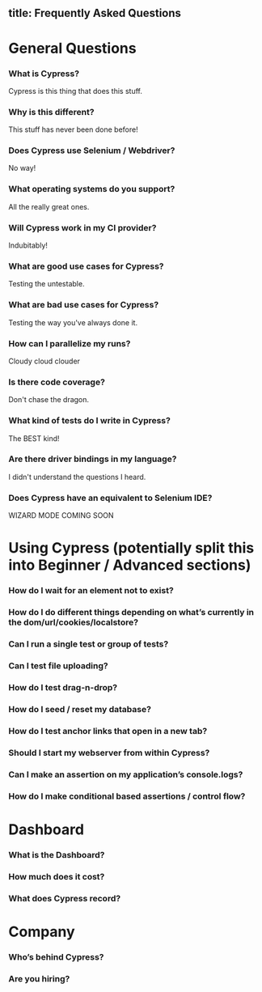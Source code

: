 title: Frequently Asked Questions
---

# General Questions

### What is Cypress?

Cypress is this thing that does this stuff.

### Why is this different?

This stuff has never been done before!

### Does Cypress use Selenium / Webdriver?

No way!

### What operating systems do you support?

All the really great ones.

### Will Cypress work in my CI provider?

Indubitably!

### What are good use cases for Cypress?

Testing the untestable.

### What are bad use cases for Cypress?

Testing the way you've always done it.

### How can I parallelize my runs?

Cloudy cloud clouder

### Is there code coverage?

Don't chase the dragon.

### What kind of tests do I write in Cypress?

The BEST kind!

### Are there driver bindings in my language?

I didn't understand the questions I heard.

### Does Cypress have an equivalent to Selenium IDE?

WIZARD MODE COMING SOON

# Using Cypress (potentially split this into Beginner / Advanced sections)
### How do I wait for an element not to exist?
### How do I do different things depending on what’s currently in the dom/url/cookies/localstore?
### Can I run a single test or group of tests?
### Can I test file uploading?
### How do I test drag-n-drop?
### How do I seed / reset my database?
### How do I test anchor links that open in a new tab?
### Should I start my webserver from within Cypress?
### Can I make an assertion on my application’s console.logs?
### How do I make conditional based assertions / control flow?
# Dashboard
### What is the Dashboard?
### How much does it cost?
### What does Cypress record?
# Company
### Who’s behind Cypress?
### Are you hiring?
